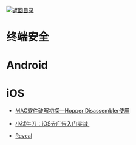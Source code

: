 [![返回目录](https://parg.co/UGo)](https://parg.co/b4z) 



# 终端安全


# Android


# iOS




- [MAC软件破解初探—Hopper Disassembler使用](http://www.52pojie.cn/thread-226930-1-1.html)



- [小试牛刀：iOS去广告入门实战 ](http://www.freebuf.com/articles/terminal/77386.html)



- [Reveal](http://revealapp.com/)
